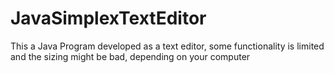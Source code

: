 # JavaSimplexTextEditor
This a Java Program developed as a text editor, some functionality is limited and the sizing might be bad, depending on your computer
